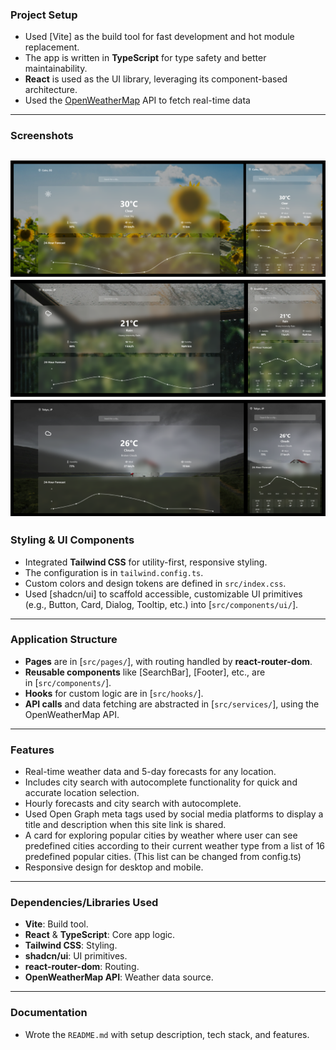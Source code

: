 ### **Project Setup**

- Used [Vite] as the build tool for fast development and hot module replacement.
- The app is written in **TypeScript** for type safety and better maintainability.
- **React** is used as the UI library, leveraging its component-based architecture.
- Used the [OpenWeatherMap](https://openweathermap.org/api) API to fetch real-time data
---
### **Screenshots**
![Sunny Weather Screenshot](src/images/Sunny_Weather.png)
![Rainy Weather Screenshot](src/images/Rainy_Weather.png)
![Cloudy Weather Screenshot](src/images/Cloudy_Weather.png)
---
### **Styling & UI Components**

- Integrated **Tailwind CSS** for utility-first, responsive styling.
- The configuration is in `tailwind.config.ts`.
- Custom colors and design tokens are defined in `src/index.css`.
- Used [shadcn/ui] to scaffold accessible, customizable UI primitives (e.g., Button, Card, Dialog, Tooltip, etc.) into [`src/components/ui/`].

---

### **Application Structure**

- **Pages** are in [`src/pages/`], with routing handled by **react-router-dom**.
- **Reusable components** like [SearchBar], [Footer], etc., are in [`src/components/`].
- **Hooks** for custom logic are in [`src/hooks/`].
- **API calls** and data fetching are abstracted in [`src/services/`], using the OpenWeatherMap API.

---

### **Features**

- Real-time weather data and 5-day forecasts for any location.
- Includes city search with autocomplete functionality for quick and accurate location selection.
- Hourly forecasts and city search with autocomplete.
- Used Open Graph meta tags used by social media platforms to display a title and description when this site link is shared.
- A card for exploring popular cities by weather where user can see predefined cities according to their current weather type from a list of 16 predefined popular cities. (This list can be changed from config.ts)
- Responsive design for desktop and mobile.

---

### **Dependencies/Libraries Used**

- **Vite**: Build tool.
- **React** & **TypeScript**: Core app logic.
- **Tailwind CSS**: Styling.
- **shadcn/ui**: UI primitives.
- **react-router-dom**: Routing.
- **OpenWeatherMap API**: Weather data source.

---

### **Documentation**

- Wrote the `README.md` with setup description, tech stack, and features.